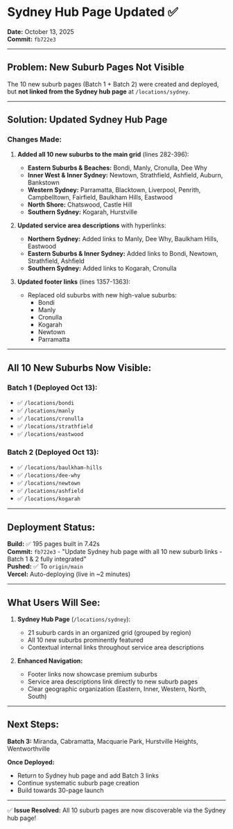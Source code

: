 # Sydney Hub Page Updated ✅

**Date:** October 13, 2025  
**Commit:** `fb722e3`

---

## Problem: New Suburb Pages Not Visible

The 10 new suburb pages (Batch 1 + Batch 2) were created and deployed, but **not linked from the Sydney hub page** at `/locations/sydney`.

---

## Solution: Updated Sydney Hub Page

### Changes Made:

1. **Added all 10 new suburbs to the main grid** (lines 282-396):
   - **Eastern Suburbs & Beaches:** Bondi, Manly, Cronulla, Dee Why
   - **Inner West & Inner Sydney:** Newtown, Strathfield, Ashfield, Auburn, Bankstown
   - **Western Sydney:** Parramatta, Blacktown, Liverpool, Penrith, Campbelltown, Fairfield, Baulkham Hills, Eastwood
   - **North Shore:** Chatswood, Castle Hill
   - **Southern Sydney:** Kogarah, Hurstville

2. **Updated service area descriptions** with hyperlinks:
   - **Northern Sydney:** Added links to Manly, Dee Why, Baulkham Hills, Eastwood
   - **Eastern Suburbs & Inner Sydney:** Added links to Bondi, Newtown, Strathfield, Ashfield
   - **Southern Sydney:** Added links to Kogarah, Cronulla

3. **Updated footer links** (lines 1357-1363):
   - Replaced old suburbs with new high-value suburbs:
     - Bondi
     - Manly
     - Cronulla
     - Kogarah
     - Newtown
     - Parramatta

---

## All 10 New Suburbs Now Visible:

### Batch 1 (Deployed Oct 13):
- ✅ `/locations/bondi`
- ✅ `/locations/manly`
- ✅ `/locations/cronulla`
- ✅ `/locations/strathfield`
- ✅ `/locations/eastwood`

### Batch 2 (Deployed Oct 13):
- ✅ `/locations/baulkham-hills`
- ✅ `/locations/dee-why`
- ✅ `/locations/newtown`
- ✅ `/locations/ashfield`
- ✅ `/locations/kogarah`

---

## Deployment Status:

**Build:** ✅ 195 pages built in 7.42s  
**Commit:** `fb722e3` - "Update Sydney hub page with all 10 new suburb links - Batch 1 & 2 fully integrated"  
**Pushed:** ✅ To `origin/main`  
**Vercel:** Auto-deploying (live in ~2 minutes)

---

## What Users Will See:

1. **Sydney Hub Page** (`/locations/sydney`):
   - 21 suburb cards in an organized grid (grouped by region)
   - All 10 new suburbs prominently featured
   - Contextual internal links throughout service area descriptions

2. **Enhanced Navigation:**
   - Footer links now showcase premium suburbs
   - Service area descriptions link directly to new suburb pages
   - Clear geographic organization (Eastern, Inner, Western, North, South)

---

## Next Steps:

**Batch 3:** Miranda, Cabramatta, Macquarie Park, Hurstville Heights, Wentworthville

**Once Deployed:**
- Return to Sydney hub page and add Batch 3 links
- Continue systematic suburb page creation
- Build towards 30-page launch

---

✅ **Issue Resolved:** All 10 suburb pages are now discoverable via the Sydney hub page!

